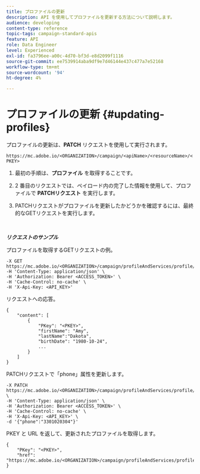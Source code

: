 ```yaml
---
title: プロファイルの更新
description: API を使用してプロファイルを更新する方法について説明します。
audience: developing
content-type: reference
topic-tags: campaign-standard-apis
feature: API
role: Data Engineer
level: Experienced
exl-id: fa3796ee-a00c-4d70-bf3d-e8d2099f1116
source-git-commit: ee7539914aba9df9e7d46144e437c477a7e52168
workflow-type: tm+mt
source-wordcount: '94'
ht-degree: 4%

---
```


# プロファイルの更新 {#updating-profiles}

プロファイルの更新は、**PATCH** リクエストを使用して実行されます。

`https://mc.adobe.io/<ORGANIZATION>/campaign/<apiName>/<resourceName>/<PKEY>`

1. 最初の手順は、**プロファイル** を取得することです。

1. 2 番目のリクエストでは、ペイロード内の完了した情報を使用して、プロファイルで **PATCHリクエスト** を実行します。

1. PATCHリクエストがプロファイルを更新したかどうかを確認するには、最終的なGETリクエストを実行します。

<br/>

***リクエストのサンプル***

プロファイルを取得するGETリクエストの例。

```
-X GET https://mc.adobe.io/<ORGANIZATION>/campaign/profileAndServices/profile/<PKEY>\
-H 'Content-Type: application/json' \
-H 'Authorization: Bearer <ACCESS_TOKEN>' \
-H 'Cache-Control: no-cache' \
-H 'X-Api-Key: <API_KEY>'
```

リクエストへの応答。

```
{
    "content": [
        {
            "PKey": "<PKEY>",
            "firstName": "Amy",
            "lastName":"Dakota",
            "birthDate": "1980-10-24",
            ...
        }
    ]
}
```

PATCHリクエストで「phone」属性を更新します。

```
-X PATCH https://mc.adobe.io/<ORGANIZATION>/campaign/profileAndServices/profile/<PKEY> \
-H 'Content-Type: application/json' \
-H 'Authorization: Bearer <ACCESS_TOKEN>' \
-H 'Cache-Control: no-cache' \
-H 'X-Api-Key: <API_KEY>' \
-d '{"phone":"3301020304"}'
```

PKEY と URL を返して、更新されたプロファイルを取得します。

```
{
    "PKey": "<PKEY>",
    "href": "https://mc.adobe.io/<ORGANIZATION>/campaign/profileAndServices/profile/@2v1dr3ZKJveMDhAdh0MPnh9hNQQ93qb7AW6BNVVKknjwXvTZRBAgUqz1SNcB4ZndgjqOofx3BwBZYBftlmObISoM3rs"
}
```

